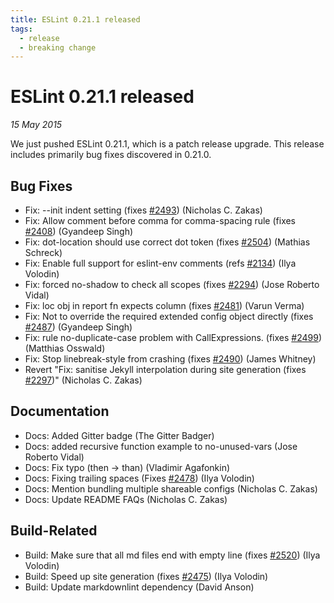 ```yaml
---
title: ESLint 0.21.1 released
tags:
  - release
  - breaking change
---
```

# ESLint 0.21.1 released

_15 May 2015_

We just pushed ESLint 0.21.1, which is a patch release upgrade. This release includes primarily bug fixes discovered in 0.21.0.

## Bug Fixes

* Fix: --init indent setting (fixes [#2493](https://github.com/eslint/eslint/issues/2493)) (Nicholas C. Zakas)
* Fix: Allow comment before comma for comma-spacing rule (fixes [#2408](https://github.com/eslint/eslint/issues/2408)) (Gyandeep Singh)
* Fix: dot-location should use correct dot token (fixes [#2504](https://github.com/eslint/eslint/issues/2504)) (Mathias Schreck)
* Fix: Enable full support for eslint-env comments (refs [#2134](https://github.com/eslint/eslint/issues/2134)) (Ilya Volodin)
* Fix: forced no-shadow to check all scopes (fixes [#2294](https://github.com/eslint/eslint/issues/2294)) (Jose Roberto Vidal)
* Fix: loc obj in report fn expects column (fixes [#2481](https://github.com/eslint/eslint/issues/2481)) (Varun Verma)
* Fix: Not to override the required extended config object directly (fixes [#2487](https://github.com/eslint/eslint/issues/2487)) (Gyandeep Singh)
* Fix: rule no-duplicate-case problem with CallExpressions. (fixes [#2499](https://github.com/eslint/eslint/issues/2499)) (Matthias Osswald)
* Fix: Stop linebreak-style from crashing (fixes [#2490](https://github.com/eslint/eslint/issues/2490)) (James Whitney)
* Revert "Fix: sanitise Jekyll interpolation during site generation (fixes [#2297](https://github.com/eslint/eslint/issues/2297))" (Nicholas C. Zakas)

## Documentation

* Docs: Added Gitter badge (The Gitter Badger)
* Docs: added recursive function example to no-unused-vars (Jose Roberto Vidal)
* Docs: Fix typo (then -> than) (Vladimir Agafonkin)
* Docs: Fixing trailing spaces (Fixes [#2478](https://github.com/eslint/eslint/issues/2478)) (Ilya Volodin)
* Docs: Mention bundling multiple shareable configs (Nicholas C. Zakas)
* Docs: Update README FAQs (Nicholas C. Zakas)

## Build-Related

* Build: Make sure that all md files end with empty line (fixes [#2520](https://github.com/eslint/eslint/issues/2520)) (Ilya Volodin)
* Build: Speed up site generation (fixes [#2475](https://github.com/eslint/eslint/issues/2475)) (Ilya Volodin)
* Build: Update markdownlint dependency (David Anson)
